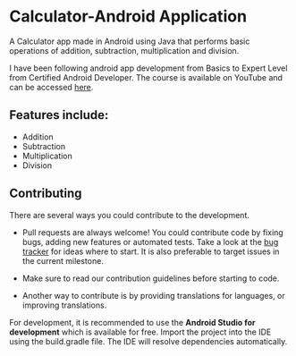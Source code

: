 # Calculator-Android Application

A Calculator app made in Android using Java that performs basic operations of addition, subtraction, multiplication and division.

I have been following android app development from Basics to Expert Level from Certified Android Developer. The course is available on YouTube and can be accessed [here](https://youtu.be/EplH-amHTtE).

## Features include:

 - Addition  
 - Subtraction 
 - Multiplication 
 - Division


## Contributing

There are several ways you could contribute to the development.

-   Pull requests are always welcome! You could contribute code by fixing bugs, adding new features or automated tests. Take a look at the [bug tracker](https://github.com/adityathakurxd/Calculator-AndroidApp/issues) for ideas where to start. It is also preferable to target issues in the current milestone.
    
-   Make sure to read our contribution guidelines before starting to code.
    
-   Another way to contribute is by providing translations for languages, or improving translations. 

For development, it is recommended to use the **Android Studio for development** which is available for free. Import the project into the IDE using the build.gradle file. The IDE will resolve dependencies automatically.
